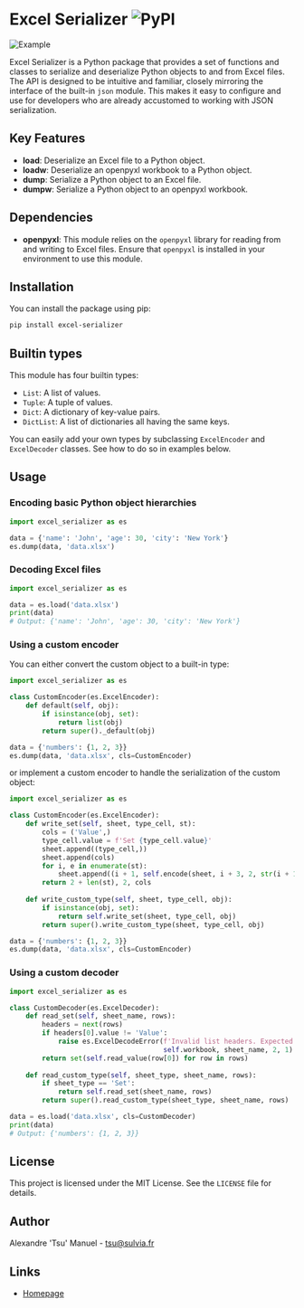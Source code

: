 # Excel Serializer ![PyPI](https://img.shields.io/pypi/v/excel-serializer?label=excel-serializer)

![Example](./example.png)

Excel Serializer is a Python package that provides a set of functions and classes to serialize and deserialize Python objects to and from Excel files. The API is designed to be intuitive and familiar, closely mirroring the interface of the built-in `json` module. This makes it easy to configure and use for developers who are already accustomed to working with JSON serialization.

## Key Features

- **load**: Deserialize an Excel file to a Python object.
- **loadw**: Deserialize an openpyxl workbook to a Python object.
- **dump**: Serialize a Python object to an Excel file.
- **dumpw**: Serialize a Python object to an openpyxl workbook.

## Dependencies

- **openpyxl**: This module relies on the `openpyxl` library for reading from and writing to Excel files. Ensure that `openpyxl` is installed in your environment to use this module.

## Installation

You can install the package using pip:

```sh
pip install excel-serializer
```

## Builtin types

This module has four builtin types:
- `List`: A list of values.
- `Tuple`: A tuple of values.
- `Dict`: A dictionary of key-value pairs.
- `DictList`: A list of dictionaries all having the same keys.

You can easily add your own types by subclassing `ExcelEncoder` and `ExcelDecoder` classes. See how to do so in examples
below.

## Usage

### Encoding basic Python object hierarchies

```python
import excel_serializer as es

data = {'name': 'John', 'age': 30, 'city': 'New York'}
es.dump(data, 'data.xlsx')
```

### Decoding Excel files

```python
import excel_serializer as es

data = es.load('data.xlsx')
print(data)
# Output: {'name': 'John', 'age': 30, 'city': 'New York'}
```

### Using a custom encoder

You can either convert the custom object to a built-in type:
```python
import excel_serializer as es

class CustomEncoder(es.ExcelEncoder):
    def default(self, obj):
        if isinstance(obj, set):
            return list(obj)
        return super()._default(obj)

data = {'numbers': {1, 2, 3}}
es.dump(data, 'data.xlsx', cls=CustomEncoder)
```

or implement a custom encoder to handle the serialization of the custom object:
```python
import excel_serializer as es

class CustomEncoder(es.ExcelEncoder):
    def write_set(self, sheet, type_cell, st):
        cols = ('Value',)
        type_cell.value = f'Set {type_cell.value}'
        sheet.append((type_cell,))
        sheet.append(cols)
        for i, e in enumerate(st):
            sheet.append((i + 1, self.encode(sheet, i + 3, 2, str(i + 1), e)))
        return 2 + len(st), 2, cols
    
    def write_custom_type(self, sheet, type_cell, obj):
        if isinstance(obj, set):
            return self.write_set(sheet, type_cell, obj)
        return super().write_custom_type(sheet, type_cell, obj)

data = {'numbers': {1, 2, 3}}
es.dump(data, 'data.xlsx', cls=CustomEncoder)
```

### Using a custom decoder

```python
import excel_serializer as es

class CustomDecoder(es.ExcelDecoder):
    def read_set(self, sheet_name, rows):
        headers = next(rows)
        if headers[0].value != 'Value':
            raise es.ExcelDecodeError(f'Invalid list headers. Expected "Value", found "{headers[0].value}"',
                                      self.workbook, sheet_name, 2, 1)
        return set(self.read_value(row[0]) for row in rows)
    
    def read_custom_type(self, sheet_type, sheet_name, rows):
        if sheet_type == 'Set':
            return self.read_set(sheet_name, rows)
        return super().read_custom_type(sheet_type, sheet_name, rows)

data = es.load('data.xlsx', cls=CustomDecoder)
print(data)
# Output: {'numbers': {1, 2, 3}}
```

## License

This project is licensed under the MIT License. See the `LICENSE` file for details.

## Author

Alexandre 'Tsu' Manuel - [tsu@sulvia.fr](mailto:tsu@sulvia.fr)

## Links

- [Homepage](https://github.com/alexandre-tsu-manuel/excel-serializer)
